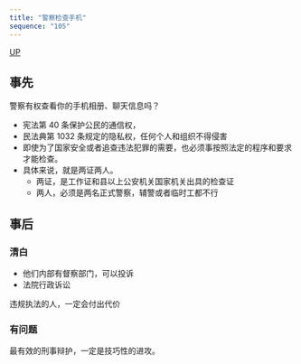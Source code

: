 ```yaml
---
title: "警察检查手机"
sequence: "105"
---
```


[UP](/law/law-home.html)


## 事先

警察有权查看你的手机相册、聊天信息吗？
- 宪法第 40 条保护公民的通信权，
- 民法典第 1032 条规定的隐私权，任何个人和组织不得侵害
- 即使为了国家安全或者追查违法犯罪的需要，也必须事按照法定的程序和要求才能检查。
- 具体来说，就是两证两人。
    - 两证，是工作证和县以上公安机关国家机关出具的检查证
    - 两人，必须是两名正式警察，辅警或者临时工都不行

## 事后

### 清白

- 他们内部有督察部门，可以投诉
- 法院行政诉讼

违规执法的人，一定会付出代价

### 有问题

最有效的刑事辩护，一定是技巧性的进攻。
